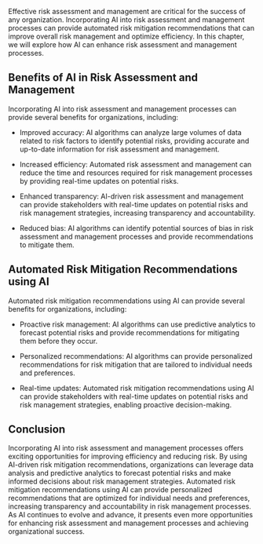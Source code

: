 
Effective risk assessment and management are critical for the success of any organization. Incorporating AI into risk assessment and management processes can provide automated risk mitigation recommendations that can improve overall risk management and optimize efficiency. In this chapter, we will explore how AI can enhance risk assessment and management processes.

Benefits of AI in Risk Assessment and Management
------------------------------------------------

Incorporating AI into risk assessment and management processes can provide several benefits for organizations, including:

* Improved accuracy: AI algorithms can analyze large volumes of data related to risk factors to identify potential risks, providing accurate and up-to-date information for risk assessment and management.

* Increased efficiency: Automated risk assessment and management can reduce the time and resources required for risk management processes by providing real-time updates on potential risks.

* Enhanced transparency: AI-driven risk assessment and management can provide stakeholders with real-time updates on potential risks and risk management strategies, increasing transparency and accountability.

* Reduced bias: AI algorithms can identify potential sources of bias in risk assessment and management processes and provide recommendations to mitigate them.

Automated Risk Mitigation Recommendations using AI
--------------------------------------------------

Automated risk mitigation recommendations using AI can provide several benefits for organizations, including:

* Proactive risk management: AI algorithms can use predictive analytics to forecast potential risks and provide recommendations for mitigating them before they occur.

* Personalized recommendations: AI algorithms can provide personalized recommendations for risk mitigation that are tailored to individual needs and preferences.

* Real-time updates: Automated risk mitigation recommendations using AI can provide stakeholders with real-time updates on potential risks and risk management strategies, enabling proactive decision-making.

Conclusion
----------

Incorporating AI into risk assessment and management processes offers exciting opportunities for improving efficiency and reducing risk. By using AI-driven risk mitigation recommendations, organizations can leverage data analysis and predictive analytics to forecast potential risks and make informed decisions about risk management strategies. Automated risk mitigation recommendations using AI can provide personalized recommendations that are optimized for individual needs and preferences, increasing transparency and accountability in risk management processes. As AI continues to evolve and advance, it presents even more opportunities for enhancing risk assessment and management processes and achieving organizational success.
